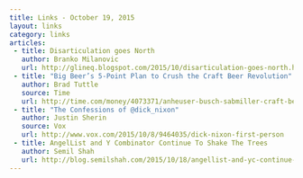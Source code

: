 ```yaml
---
title: Links - October 19, 2015
layout: links
category: links
articles:
 - title: Disarticulation goes North
   author: Branko Milanovic
   url: http://glineq.blogspot.com/2015/10/disarticulation-goes-north.html
 - title: "Big Beer’s 5-Point Plan to Crush the Craft Beer Revolution"
   author: Brad Tuttle 
   source: Time
   url: http://time.com/money/4073371/anheuser-busch-sabmiller-craft-beer/
 - title: "The Confessions of @dick_nixon"
   author: Justin Sherin
   source: Vox
   url: http://www.vox.com/2015/10/8/9464035/dick-nixon-first-person
 - title: AngelList and Y Combinator Continue To Shake The Trees
   author: Semil Shah
   url: http://blog.semilshah.com/2015/10/18/angellist-and-yc-continue-to-shake-the-trees/
---
```


